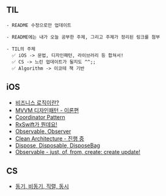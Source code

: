 ## TIL

```
- README 수정으로만 업데이트

- README에는 내가 오늘 공부한 주제, 그리고 주제가 정리된 링크를 첨부

- TIL의 주제
  ✅ iOS -> 문법, 디자인패턴, 라이브러리 등 합쳐서!
  ✅ CS -> 느린 업데이트가 될지도 ^^;;
  ✅ Algorithm -> 이코테 책 기반
```

## iOS
- [비즈니스 로직이란?](https://west-skateboard-0dd.notion.site/55ad946da77e4e1c89554e410aca11a1?pvs=4)
- [MVVM 디자인패턴 - 이론편](https://west-skateboard-0dd.notion.site/MVVM-091cb43d34f744659545277ceea787c6?pvs=4)
- [Coordinator Pattern](https://west-skateboard-0dd.notion.site/Coordinator-Pattern-3861526e3b8b486baa921e04706200bb?pvs=4)
- [RxSwift가 뭔데요!](https://west-skateboard-0dd.notion.site/RxSwift-5be55f9fcd714da89be106f2b62ba4c9?pvs=4)
- [Observable, Observer](https://west-skateboard-0dd.notion.site/Observable-Observer-2a63bfdda97e436cb587553bd47ca0f9?pvs=4)
- [Clean Architecture - 진행 중](https://west-skateboard-0dd.notion.site/Clean-Architecture-ed972de72ba846c3a2c2d4b178f3088a?pvs=4)
- [Dispose, Disposable, DisposeBag](https://www.notion.so/Dispose-Disposable-DisposeBag-392f1a8ed4ef40bb8466fb339624f730?pvs=4)
- [Observable - just, of, from, create: create update!](https://west-skateboard-0dd.notion.site/Observable-just-of-from-create-9aef6a46865e405ca2094bd8523328fd?pvs=4)

## CS
- [동기, 비동기, 직렬, 동시](https://www.notion.so/7ab088d076a4437089c0a8237b1e0881?pvs=4)
